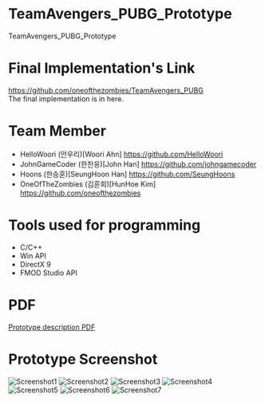 # TeamAvengers_PUBG_Prototype
TeamAvengers_PUBG_Prototype

# Final Implementation's Link
https://github.com/oneofthezombies/TeamAvengers_PUBG  
The final implementation is in here.

# Team Member
- HelloWoori      (안우리)[Woori Ahn] https://github.com/HelloWoori
- JohnGameCoder   (한찬응)[John Han] https://github.com/johngamecoder
- Hoons           (한승훈)[SeungHoon Han] https://github.com/SeungHoons
- OneOfTheZombies (김훈회)[HunHoe Kim] https://github.com/oneofthezombies

# Tools used for programming
- C/C++
- Win API
- DirectX 9
- FMOD Studio API

# PDF
[Prototype description PDF](https://github.com/oneofthezombies/TeamAvengers_PUBG_Prototype/blob/master/Prototype_Discription/Prototype_Presentation_Kor.pdf)

# Prototype Screenshot
![Screenshot1](https://github.com/oneofthezombies/TeamAvengers_PUBG_Prototype/blob/master/Prototype_Discription/Prototype_Screenshot/1.png)
![Screenshot2](https://github.com/oneofthezombies/TeamAvengers_PUBG_Prototype/blob/master/Prototype_Discription/Prototype_Screenshot/2.png)
![Screenshot3](https://github.com/oneofthezombies/TeamAvengers_PUBG_Prototype/blob/master/Prototype_Discription/Prototype_Screenshot/3.png)
![Screenshot4](https://github.com/oneofthezombies/TeamAvengers_PUBG_Prototype/blob/master/Prototype_Discription/Prototype_Screenshot/4.png)
![Screenshot5](https://github.com/oneofthezombies/TeamAvengers_PUBG_Prototype/blob/master/Prototype_Discription/Prototype_Screenshot/5.png)
![Screenshot6](https://github.com/oneofthezombies/TeamAvengers_PUBG_Prototype/blob/master/Prototype_Discription/Prototype_Screenshot/6.png)
![Screenshot7](https://github.com/oneofthezombies/TeamAvengers_PUBG_Prototype/blob/master/Prototype_Discription/Prototype_Screenshot/7.png)
